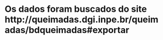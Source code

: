 <h1>Os dados foram buscados do site http://queimadas.dgi.inpe.br/queimadas/bdqueimadas#exportar </h1>
